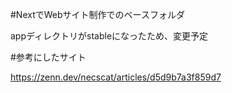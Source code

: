 #NextでWebサイト制作でのベースフォルダ

appディレクトリがstableになったため、変更予定

#参考にしたサイト

https://zenn.dev/necscat/articles/d5d9b7a3f859d7

